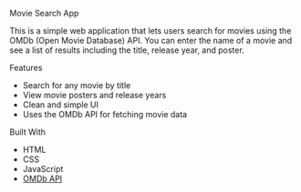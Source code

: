  Movie Search App

This is a simple web application that lets users search for movies using the OMDb (Open Movie Database) API. You can enter the name of a movie and see a list of results including the title, release year, and poster.


Features

- Search for any movie by title  
- View movie posters and release years  
- Clean and simple UI  
- Uses the OMDb API for fetching movie data


 Built With

- HTML  
- CSS  
- JavaScript  
- [OMDb API](http://www.omdbapi.com/)

  
